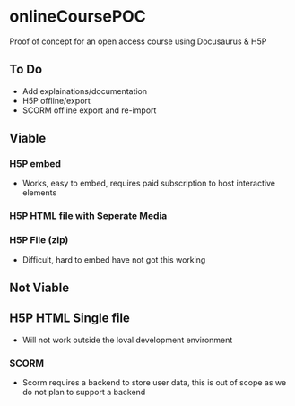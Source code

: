# onlineCoursePOC

Proof of concept for an open access course using Docusaurus &amp; H5P


## To Do

- Add explainations/documentation
- H5P offline/export
- SCORM offline export and re-import

## Viable

### H5P embed

- Works, easy to embed, requires paid subscription to host interactive elements

### H5P HTML file with Seperate Media 

### H5P File (zip)

- Difficult, hard to embed have not got this working

## Not Viable

## H5P HTML Single file

- Will not work outside the loval development environment

### SCORM

- Scorm requires a backend to store user data, this is out of scope as we do not plan to support a backend
